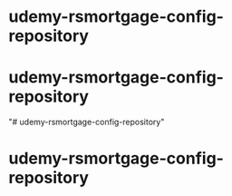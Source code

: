 # udemy-rsmortgage-config-repository
# udemy-rsmortgage-config-repository
"# udemy-rsmortgage-config-repository" 
# udemy-rsmortgage-config-repository
